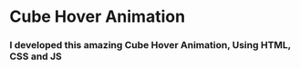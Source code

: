 <h1>Cube Hover Animation</h1>
<h3>I developed this amazing Cube Hover Animation, Using HTML, CSS and JS</h3>
